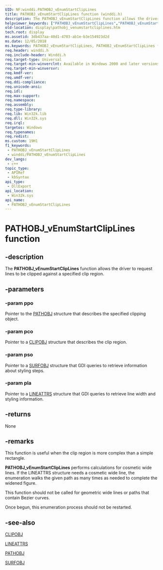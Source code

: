 ```yaml
---
UID: NF:winddi.PATHOBJ_vEnumStartClipLines
title: PATHOBJ_vEnumStartClipLines function (winddi.h)
description: The PATHOBJ_vEnumStartClipLines function allows the driver to request lines to be clipped against a specified clip region.
helpviewer_keywords: ["PATHOBJ_vEnumStartClipLines","PATHOBJ_vEnumStartClipLines function [Display Devices]","display.pathobj_venumstartcliplines","gdifncs_f5446bec-830c-4946-b899-1d9a957b44ef.xml","winddi/PATHOBJ_vEnumStartClipLines"]
old-location: display\pathobj_venumstartcliplines.htm
tech.root: display
ms.assetid: 3db437aa-40d1-4703-ab1e-b3e154923d2d
ms.date: 12/05/2018
ms.keywords: PATHOBJ_vEnumStartClipLines, PATHOBJ_vEnumStartClipLines function [Display Devices], display.pathobj_venumstartcliplines, gdifncs_f5446bec-830c-4946-b899-1d9a957b44ef.xml, winddi/PATHOBJ_vEnumStartClipLines
req.header: winddi.h
req.include-header: Winddi.h
req.target-type: Universal
req.target-min-winverclnt: Available in Windows 2000 and later versions of the Windows operating systems.
req.target-min-winversvr: 
req.kmdf-ver: 
req.umdf-ver: 
req.ddi-compliance: 
req.unicode-ansi: 
req.idl: 
req.max-support: 
req.namespace: 
req.assembly: 
req.type-library: 
req.lib: Win32k.lib
req.dll: Win32k.sys
req.irql: 
targetos: Windows
req.typenames: 
req.redist: 
ms.custom: 19H1
f1_keywords:
 - PATHOBJ_vEnumStartClipLines
 - winddi/PATHOBJ_vEnumStartClipLines
dev_langs:
 - c++
topic_type:
 - APIRef
 - kbSyntax
api_type:
 - DllExport
api_location:
 - Win32k.sys
api_name:
 - PATHOBJ_vEnumStartClipLines
---
```


# PATHOBJ_vEnumStartClipLines function


## -description

The <b>PATHOBJ_vEnumStartClipLines</b> function allows the driver to request lines to be clipped against a specified clip region.

## -parameters

### -param ppo

Pointer to the <a href="/windows/desktop/api/winddi/ns-winddi-pathobj">PATHOBJ</a> structure that describes the specified clipping object.

### -param pco

Pointer to a <a href="/windows/desktop/api/winddi/ns-winddi-clipobj">CLIPOBJ</a> structure that describes the clip region.

### -param pso

Pointer to a <a href="/windows/desktop/api/winddi/ns-winddi-surfobj">SURFOBJ</a> structure that GDI queries to retrieve information about styling steps.

### -param pla

Pointer to a <a href="/windows/desktop/api/winddi/ns-winddi-lineattrs">LINEATTRS</a> structure that GDI queries to retrieve line width and styling information.

## -returns

None

## -remarks

This function is useful when the clip region is more complex than a simple rectangle.

<b>PATHOBJ_vEnumStartClipLines</b> performs calculations for cosmetic wide lines. If the LINEATTRS structure needs a cosmetic wide line, the enumeration walks the given path as many times as needed to complete the widened figure.

This function should not be called for geometric wide lines or paths that contain Bezier curves.

Once begun, this enumeration process should not be restarted.

## -see-also

<a href="/windows/desktop/api/winddi/ns-winddi-clipobj">CLIPOBJ</a>



<a href="/windows/desktop/api/winddi/ns-winddi-lineattrs">LINEATTRS</a>



<a href="/windows/desktop/api/winddi/ns-winddi-pathobj">PATHOBJ</a>



<a href="/windows/desktop/api/winddi/ns-winddi-surfobj">SURFOBJ</a>